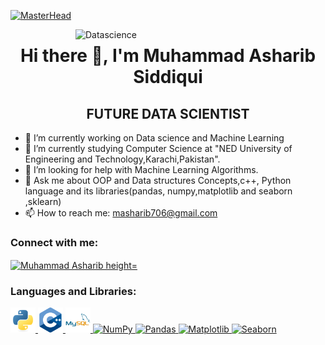 [![MasterHead](https://images.squarespace-cdn.com/content/v1/5fce63270356d927d7eecdbd/fa356936-e271-46c0-8668-29d2b1fbd73c/landscape_illustr_ML_AI_Data.png)](https://github.com/Asharib706)

<img align="right" alt="Datascience" width="400" src="https://i.pinimg.com/originals/fc/71/63/fc71635c7f1b09ed30413f59bb749582.gif">
<h1 align="center">Hi there 👋, I'm  Muhammad Asharib Siddiqui</h1>
<h2 align="center">FUTURE DATA SCIENTIST</h2>


- 🔭 I’m currently working on Data science and Machine Learning
- 🌱 I’m currently studying Computer Science at "NED University of Engineering and Technology,Karachi,Pakistan".
- 🤔 I’m looking for help with Machine Learning Algorithms.
- 💬 Ask me about OOP and Data structures Concepts,c++, Python language and its libraries(pandas, numpy,matplotlib and seaborn ,sklearn)
- 📫 How to reach me: masharib706@gmail.com

<!--
**Asharib706/Asharib706** is a ✨ _special_ ✨ repository because its `README.md` (this file) appears on your GitHub profile.

Here are some ideas to get you started:

- 🔭 I’m currently working on Data science and Machine Learning
- 🌱 I’m currently studying Computer Science at "NED University of Engineering and Technology,Karachi,Pakistan".
- 🤔 I’m looking for help with Machine Learning Algorithms.
- 💬 Ask me about OOP and Data structures Concepts,c++, Python language and its libraries(pandas, numpy,matplotlib and seaborn ,sklearn)
- 📫 How to reach me: masharib706@gmail.com
-->
<h3 align="left">Connect with me:</h3>
<p align="left">
<a href="https://www.linkedin.com/in/muhammad-asharib-ba1925242/" target="blank"><img align="center" src="https://raw.githubusercontent.com/rahuldkjain/github-profile-readme-generator/master/src/images/icons/Social/linked-in-alt.svg" alt="Muhammad Asharib height="30" width="40" /></a>
</p>
<h3 align="left">Languages and Libraries:</h3>
<p align="left">  <a href="https://www.python.org" target="_blank" rel="noreferrer"> <img src="https://raw.githubusercontent.com/devicons/devicon/master/icons/python/python-original.svg" alt="python" width="40" height="40"/> </a></a><a href="https://www.w3schools.com/cpp/" target="_blank" rel="noreferrer"> <img src="https://raw.githubusercontent.com/devicons/devicon/master/icons/cplusplus/cplusplus-original.svg" alt="cplusplus" width="40" height="40"/> </a><a href="https://www.mysql.com/" target="_blank" rel="noreferrer"> <img src="https://raw.githubusercontent.com/devicons/devicon/master/icons/mysql/mysql-original-wordmark.svg" alt="mysql" width="40" height="40"/> </a> <a href="https://numpy.org/devdocs/user/whatisnumpy.html"_blank" rel="noreferrer"> <img src="https://numpy.org/images/logo.svg" alt="NumPy" width="40" height="40"/> </a>
<a href="https://pandas.pydata.org/docs/getting_started/intro_tutorials/index.html"_blank" rel="noreferrer"> <img src="https://seeklogo.com/images/P/pandas-logo-776F6D45BB-seeklogo.com.png" alt="Pandas" width="40" height="40"/> </a>
<a href="https://matplotlib.org/stable/tutorials/index"_blank" rel="noreferrer"> <img src="https://matplotlib.org/_static/logo_dark.svg" alt="Matplotlib" width="40" height="40"/> </a>
<a href="https://seaborn.pydata.org/tutorial.html"_blank" rel="noreferrer"> <img src="https://seaborn.pydata.org/_static/logo-wide-lightbg.svg" alt="Seaborn" width="40" height="40"/> </a>






